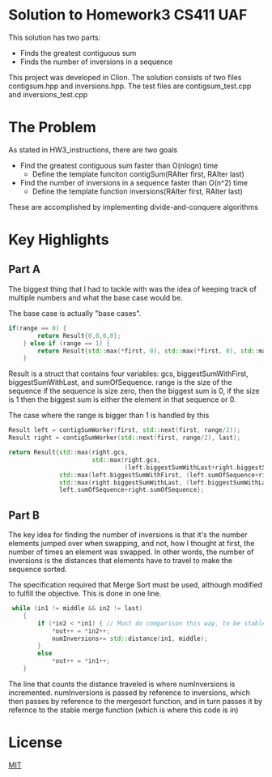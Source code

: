 # Solution to Homework3 CS411 UAF
This solution has two parts:
* Finds the greatest contiguous sum 
* Finds the number of inversions in a sequence

This project was developed in Clion.
The solution consists of two files contigsum.hpp and inversions.hpp.
The test files are contigsum_test.cpp and inversions_test.cpp

# The Problem
As stated in HW3_instructions, there are two goals
* Find the greatest contiguous sum faster than O(nlogn) time 
    - Define the template funciton contigSum(RAIter first, RAIter last)
* Find the number of inversions in a sequence faster than O(n^2) time
    - Define the template function inversions(RAIter first, RAIter last)

These are accomplished by implementing divide-and-conquere algorithms

# Key Highlights
## Part A
The biggest thing that I had to tackle with was the idea of keeping track 
of multiple numbers and what the base case would be.

The base case is actually "base cases".
```c++
if(range == 0) {
        return Result{0,0,0,0};
    } else if (range == 1) {
        return Result{std::max(*first, 0), std::max(*first, 0), std::max(*first, 0), *first};
    }
```
Result is a struct that contains four variables: gcs, biggestSumWithFirst, biggestSumWithLast, 
and sumOfSequence. 
range is the size of the sequence if the sequence is size zero, then the biggest sum is 0, 
if the size is 1 then the biggest sum is either the element in that sequence or 0.

The case where the range is bigger than 1 is handled by this 
```c++
Result left = contigSumWorker(first, std::next(first, range/2));
Result right = contigSumWorker(std::next(first, range/2), last);

return Result{std::max(right.gcs,
                       std::max(right.gcs,
                                (left.biggestSumWithLast+right.biggestSumWithFirst))),
              std::max(left.biggestSumWithFirst, (left.sumOfSequence+right.biggestSumWithFirst)),
              std::max(right.biggestSumWithLast, (left.biggestSumWithLast+right.sumOfSequence)),
              left.sumOfSequence+right.sumOfSequence};
```

## Part B
The key idea for finding the number of inversions is that it's the number elements jumped over when swapping, and not, 
how I thought at first, the number of times an element was swapped. In other words, the number of inversions 
is the distances that elements have to travel to make the sequence sorted.

The specification required that Merge Sort must be used, although modified to fulfill the objective.
This is done in one line.

```c++
 while (in1 != middle && in2 != last)
    {
        if (*in2 < *in1) { // Must do comparison this way, to be stable.
            *out++ = *in2++;
            numInversions+= std::distance(in1, middle);
        }
        else
            *out++ = *in1++;
    }
```
The line that counts the distance traveled is where numInversions is incremented. numInversions is 
passed by reference to inversions, which then passes by reference to the mergesort function, and in turn passes it by
refernce to the stable merge function (which is where this code is in)

# License
[MIT](https://choosealicense.com/licenses/mit/)
